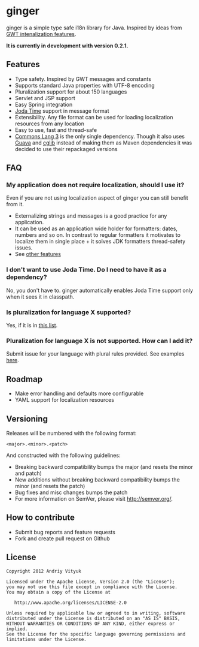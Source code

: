 ginger
======

ginger is a simple type safe i18n library for Java. Inspired by ideas from [GWT intenalization features](https://developers.google.com/web-toolkit/doc/latest/DevGuideI18n).

**It is currently in development with version 0.2.1.**

Features
--------
- Type safety. Inspired by GWT messages and constants
- Supports standard Java properties with UTF-8 encoding
- Pluralization support for about 150 languages 
- Servlet and JSP support
- Easy Spring integration
- [Joda Time](joda-time.sourceforge.net) support in message format
- Extensibility. Any file format can be used for loading localization resources from any location
- Easy to use, fast and thread-safe
- [Commons Lang 3](http://commons.apache.org/lang/)  is the only single dependency. Though it also uses [Guava](http://code.google.com/p/guava-libraries/) and [cglib](http://cglib.sourceforge.net/) instead of making them as Maven dependencies it was decided to use their repackaged versions


FAQ
---
### My application does not require localization, should I use it?
Even if you are not using localization aspect of ginger you can still benefit from it.
- Externalizing strings and messages is a good practice for any application.
- It can be used as an application wide holder for formatters: dates, numbers and so on. In contrast to regular formatters it motivates to localize them in single place + it solves JDK formatters thread-safety issues.
- See [other features](#Features)

### I don't want to use Joda Time. Do I need to have it as a dependency?
No, you don't have to. ginger automatically enables Joda Time support only when it sees it in classpath.

### Is pluralization for language X supported?
Yes, if it is in [this list](http://www.unicode.org/cldr/charts/supplemental/language_plural_rules.html).

### Pluralization for language X is not supported. How can I add it?
Submit issue for your language with plural rules provided. See examples [here](http://www.unicode.org/cldr/charts/supplemental/language_plural_rules.html).

Roadmap
--------
- Make error handling and defaults more configurable
- YAML support for localization resources

Versioning
----------
Releases will be numbered with the following format:

    <major>.<minor>.<patch>

And constructed with the following guidelines:
- Breaking backward compatibility bumps the major (and resets the minor and patch)
- New additions without breaking backward compatibility bumps the minor (and resets the patch)
- Bug fixes and misc changes bumps the patch
- For more information on SemVer, please visit http://semver.org/.

How to contribute
------------
- Submit bug reports and feature requests
- Fork and create pull request on Github

License
-------

    Copyright 2012 Andriy Vityuk

    Licensed under the Apache License, Version 2.0 (the "License");
    you may not use this file except in compliance with the License.
    You may obtain a copy of the License at

       http://www.apache.org/licenses/LICENSE-2.0

    Unless required by applicable law or agreed to in writing, software
    distributed under the License is distributed on an "AS IS" BASIS,
    WITHOUT WARRANTIES OR CONDITIONS OF ANY KIND, either express or implied.
    See the License for the specific language governing permissions and
    limitations under the License.
